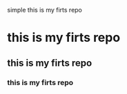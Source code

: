 simple this is my firts repo

# this is my firts repo
## this is my firts repo
### this is my firts repo